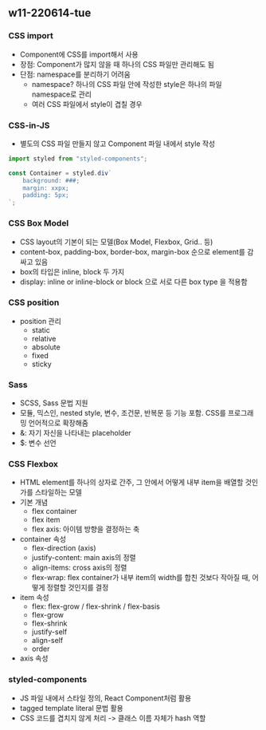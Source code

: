## w11-220614-tue

### CSS import
* Component에 CSS를 import해서 사용
* 장점: Component가 많지 않을 때 하나의 CSS 파일만 관리해도 됨
* 단점: namespace를 분리하기 어려움
     * namespace? 하나의 CSS 파일 안에 작성한 style은 하나의 파일 namespace로 관리 
     * 여러 CSS 파일에서 style이 겹칠 경우

### CSS-in-JS
* 별도의 CSS 파일 만들지 않고 Component 파일 내에서 style 작성
```js
import styled from "styled-components";

const Container = styled.div`
    background: ###;
    margin: xxpx;
    padding: 5px;
`;
```

### CSS Box Model
* CSS layout의 기본이 되는 모델(Box Model, Flexbox, Grid.. 등)
* content-box, padding-box, border-box, margin-box 순으로 element를 감싸고 있음
* box의 타입은 inline, block 두 가지
* display: inline or inline-block or block 으로 서로 다른 box type 을 적용함

### CSS position
* position 관리
    * static
    * relative
    * absolute
    * fixed
    * sticky

 ### Sass
 * SCSS, Sass 문법 지원
 * 모듈, 믹스인, nested style, 변수, 조건문, 반복문 등 기능 포함. CSS를 프로그래밍 언어적으로 확장해줌
 * &: 자기 자신을 나타내는 placeholder
 * $: 변수 선언

 ### CSS Flexbox
 * HTML element를 하나의 상자로 간주, 그 안에서 어떻게 내부 item을 배열할 것인가를 스타일하는 모델
 * 기본 개념
    * flex container
    * flex item
    * flex axis: 아이템 방향을 결정하는 축
* container 속성
    * flex-direction (axis)
    * justify-content: main axis의 정렬
    * align-items: cross axis의 정렬
    * flex-wrap: flex container가 내부 item의 width를 합친 것보다 작아질 때, 어떻게 정렬할 것인지를 결정
* item 속성
    * flex: flex-grow / flex-shrink / flex-basis 
    * flex-grow
    * flex-shrink
    * justify-self
    * align-self
    * order
* axis 속성

### styled-components
* JS 파일 내에서 스타일 정의, React Component처럼 활용
* tagged template literal 문법 활용
* CSS 코드를 겹치지 않게 처리 -> 클래스 이름 자체가 hash 역할 